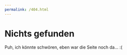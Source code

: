 ```yaml
---
permalink: /404.html
---
```


# Nichts gefunden

Puh, ich könnte schwören, eben war die Seite noch da... :(


